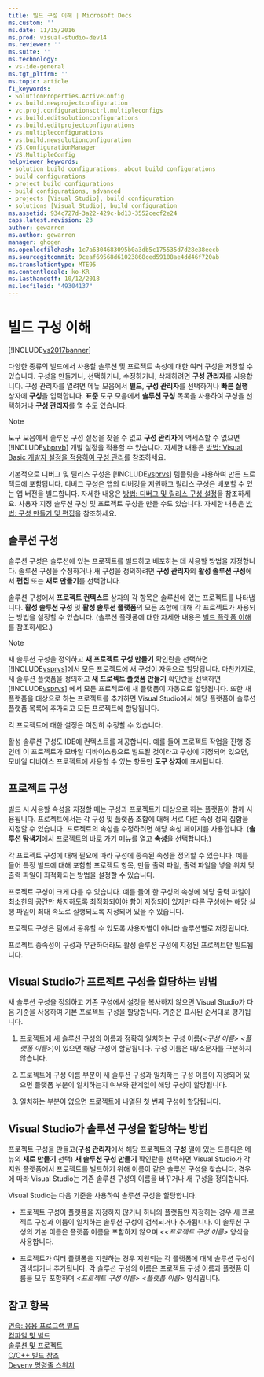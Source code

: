 ```yaml
---
title: 빌드 구성 이해 | Microsoft Docs
ms.custom: ''
ms.date: 11/15/2016
ms.prod: visual-studio-dev14
ms.reviewer: ''
ms.suite: ''
ms.technology:
- vs-ide-general
ms.tgt_pltfrm: ''
ms.topic: article
f1_keywords:
- SolutionProperties.ActiveConfig
- vs.build.newprojectconfiguration
- vc.proj.configurationsctrl.multipleconfigs
- vs.build.editsolutionconfigurations
- vs.build.editprojectconfigurations
- vs.multipleconfigurations
- vs.build.newsolutionconfiguration
- VS.ConfigurationManager
- VS.MultipleConfig
helpviewer_keywords:
- solution build configurations, about build configurations
- build configurations
- project build configurations
- build configurations, advanced
- projects [Visual Studio], build configuration
- solutions [Visual Studio], build configuration
ms.assetid: 934c727d-3a22-429c-bd13-3552cecf2e24
caps.latest.revision: 23
author: gewarren
ms.author: gewarren
manager: ghogen
ms.openlocfilehash: 1c7a6304683095b0a3db5c175535d7d28e38eecb
ms.sourcegitcommit: 9ceaf69568d61023868ced59108ae4dd46f720ab
ms.translationtype: MTE95
ms.contentlocale: ko-KR
ms.lasthandoff: 10/12/2018
ms.locfileid: "49304137"
---
```

# <a name="understanding-build-configurations"></a>빌드 구성 이해
[!INCLUDE[vs2017banner](../includes/vs2017banner.md)]

다양한 종류의 빌드에서 사용할 솔루션 및 프로젝트 속성에 대한 여러 구성을 저장할 수 있습니다. 구성을 만들거나, 선택하거나, 수정하거나, 삭제하려면 **구성 관리자**를 사용합니다. 구성 관리자를 열려면 메뉴 모음에서 **빌드**, **구성 관리자**를 선택하거나 **빠른 실행** 상자에 **구성**을 입력합니다. **표준** 도구 모음에서 **솔루션 구성** 목록을 사용하여 구성을 선택하거나 **구성 관리자**를 열 수도 있습니다.  
  
> [!NOTE]
>  도구 모음에서 솔루션 구성 설정을 찾을 수 없고 **구성 관리자**에 액세스할 수 없으면 [!INCLUDE[vbprvb](../includes/vbprvb-md.md)] 개발 설정을 적용할 수 있습니다. 자세한 내용은 [방법: Visual Basic 개발자 설정을 적용하여 구성 관리](../ide/how-to-manage-build-configurations-with-visual-basic-developer-settings-applied.md)를 참조하세요.  
  
 기본적으로 디버그 및 릴리스 구성은 [!INCLUDE[vsprvs](../includes/vsprvs-md.md)] 템플릿을 사용하여 만든 프로젝트에 포함됩니다. 디버그 구성은 앱의 디버깅을 지원하고 릴리스 구성은 배포할 수 있는 앱 버전을 빌드합니다. 자세한 내용은 [방법: 디버그 및 릴리스 구성 설정](../debugger/how-to-set-debug-and-release-configurations.md)을 참조하세요. 사용자 지정 솔루션 구성 및 프로젝트 구성을 만들 수도 있습니다. 자세한 내용은 [방법: 구성 만들기 및 편집](../ide/how-to-create-and-edit-configurations.md)을 참조하세요.  
  
## <a name="solution-configurations"></a>솔루션 구성  
 솔루션 구성은 솔루션에 있는 프로젝트를 빌드하고 배포하는 데 사용할 방법을 지정합니다. 솔루션 구성을 수정하거나 새 구성을 정의하려면 **구성 관리자**의 **활성 솔루션 구성**에서 **편집** 또는 **새로 만들기**를 선택합니다.  
  
 솔루션 구성에서 **프로젝트 컨텍스트** 상자의 각 항목은 솔루션에 있는 프로젝트를 나타냅니다. **활성 솔루션 구성** 및 **활성 솔루션 플랫폼**의 모든 조합에 대해 각 프로젝트가 사용되는 방법을 설정할 수 있습니다. (솔루션 플랫폼에 대한 자세한 내용은 [빌드 플랫폼 이해](../ide/understanding-build-platforms.md)를 참조하세요.)  
  
> [!NOTE]
>  새 솔루션 구성을 정의하고 **새 프로젝트 구성 만들기** 확인란을 선택하면 [!INCLUDE[vsprvs](../includes/vsprvs-md.md)]에서 모든 프로젝트에 새 구성이 자동으로 할당됩니다. 마찬가지로, 새 솔루션 플랫폼을 정의하고 **새 프로젝트 플랫폼 만들기** 확인란을 선택하면 [!INCLUDE[vsprvs](../includes/vsprvs-md.md)] 에서 모든 프로젝트에 새 플랫폼이 자동으로 할당됩니다. 또한 새 플랫폼을 대상으로 하는 프로젝트를 추가하면 Visual Studio에서 해당 플랫폼이 솔루션 플랫폼 목록에 추가되고 모든 프로젝트에 할당됩니다.  
>   
>  각 프로젝트에 대한 설정은 여전히 수정할 수 있습니다.  
  
 활성 솔루션 구성도 IDE에 컨텍스트를 제공합니다. 예를 들어 프로젝트 작업을 진행 중인데 이 프로젝트가 모바일 디바이스용으로 빌드될 것이라고 구성에 지정되어 있으면, 모바일 디바이스 프로젝트에 사용할 수 있는 항목만 **도구 상자**에 표시됩니다.  
  
## <a name="project-configurations"></a>프로젝트 구성  
 빌드 시 사용할 속성을 지정할 때는 구성과 프로젝트가 대상으로 하는 플랫폼이 함께 사용됩니다. 프로젝트에서는 각 구성 및 플랫폼 조합에 대해 서로 다른 속성 정의 집합을 지정할 수 있습니다. 프로젝트의 속성을 수정하려면 해당 속성 페이지를 사용합니다. (**솔루션 탐색기**에서 프로젝트의 바로 가기 메뉴를 열고 **속성**을 선택합니다.)  
  
 각 프로젝트 구성에 대해 필요에 따라 구성에 종속된 속성을 정의할 수 있습니다. 예를 들어 특정 빌드에 대해 포함할 프로젝트 항목, 만들 출력 파일, 출력 파일을 넣을 위치 및 출력 파일이 최적화되는 방법을 설정할 수 있습니다.  
  
 프로젝트 구성이 크게 다를 수 있습니다. 예를 들어 한 구성의 속성에 해당 출력 파일이 최소한의 공간만 차지하도록 최적화되어야 함이 지정되어 있지만 다른 구성에는 해당 실행 파일이 최대 속도로 실행되도록 지정되어 있을 수 있습니다.  
  
 프로젝트 구성은 팀에서 공유할 수 있도록 사용자별이 아니라 솔루션별로 저장됩니다.  
  
 프로젝트 종속성이 구성과 무관하더라도 활성 솔루션 구성에 지정된 프로젝트만 빌드됩니다.  
  
## <a name="how-visual-studio-assigns-project-configurations"></a>Visual Studio가 프로젝트 구성을 할당하는 방법  
 새 솔루션 구성을 정의하고 기존 구성에서 설정을 복사하지 않으면 Visual Studio가 다음 기준을 사용하여 기본 프로젝트 구성을 할당합니다. 기준은 표시된 순서대로 평가됩니다.  
  
1.  프로젝트에 새 솔루션 구성의 이름과 정확히 일치하는 구성 이름(*\<구성 이름> \<플랫폼 이름>*)이 있으면 해당 구성이 할당됩니다. 구성 이름은 대/소문자를 구분하지 않습니다.  
  
2.  프로젝트에 구성 이름 부분이 새 솔루션 구성과 일치하는 구성 이름이 지정되어 있으면 플랫폼 부분이 일치하는지 여부와 관계없이 해당 구성이 할당됩니다.  
  
3.  일치하는 부분이 없으면 프로젝트에 나열된 첫 번째 구성이 할당됩니다.  
  
## <a name="how-visual-studio-assigns-solution-configurations"></a>Visual Studio가 솔루션 구성을 할당하는 방법  
 프로젝트 구성을 만들고(**구성 관리자**에서 해당 프로젝트의 **구성** 열에 있는 드롭다운 메뉴의 **새로 만들기** 선택) **새 솔루션 구성 만들기** 확인란을 선택하면 Visual Studio가 각 지원 플랫폼에서 프로젝트를 빌드하기 위해 이름이 같은 솔루션 구성을 찾습니다. 경우에 따라 Visual Studio는 기존 솔루션 구성의 이름을 바꾸거나 새 구성을 정의합니다.  
  
 Visual Studio는 다음 기준을 사용하여 솔루션 구성을 할당합니다.  
  
-   프로젝트 구성이 플랫폼을 지정하지 않거나 하나의 플랫폼만 지정하는 경우 새 프로젝트 구성과 이름이 일치하는 솔루션 구성이 검색되거나 추가됩니다. 이 솔루션 구성의 기본 이름은 플랫폼 이름을 포함하지 않으며 *\<<프로젝트 구성 이름>* 양식을 사용합니다.  
  
-   프로젝트가 여러 플랫폼을 지원하는 경우 지원되는 각 플랫폼에 대해 솔루션 구성이 검색되거나 추가됩니다. 각 솔루션 구성의 이름은 프로젝트 구성 이름과 플랫폼 이름을 모두 포함하며 *\<프로젝트 구성 이름> \<플랫폼 이름>* 양식입니다.  
  
## <a name="see-also"></a>참고 항목  
 [연습: 응용 프로그램 빌드](../ide/walkthrough-building-an-application.md)   
 [컴파일 및 빌드](../ide/compiling-and-building-in-visual-studio.md)   
 [솔루션 및 프로젝트](../ide/solutions-and-projects-in-visual-studio.md)   
 [C/C++ 빌드 참조](http://msdn.microsoft.com/library/100b4ccf-572c-4d1f-970c-fa0bc0cc0d2d)   
 [Devenv 명령줄 스위치](../ide/reference/devenv-command-line-switches.md)



